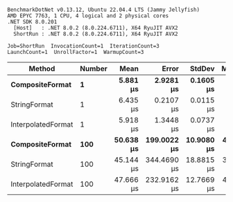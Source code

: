 ```

BenchmarkDotNet v0.13.12, Ubuntu 22.04.4 LTS (Jammy Jellyfish)
AMD EPYC 7763, 1 CPU, 4 logical and 2 physical cores
.NET SDK 8.0.201
  [Host]   : .NET 8.0.2 (8.0.224.6711), X64 RyuJIT AVX2
  ShortRun : .NET 8.0.2 (8.0.224.6711), X64 RyuJIT AVX2

Job=ShortRun  InvocationCount=1  IterationCount=3  
LaunchCount=1  UnrollFactor=1  WarmupCount=3  

```
| Method             | Number | Mean      | Error       | StdDev     | Median    | Min       | Max       | Allocated |
|------------------- |------- |----------:|------------:|-----------:|----------:|----------:|----------:|----------:|
| **CompositeFormat**    | **1**      |  **5.881 μs** |   **2.9281 μs** |  **0.1605 μs** |  **5.881 μs** |  **5.720 μs** |  **6.041 μs** |     **872 B** |
| StringFormat       | 1      |  6.435 μs |   0.2107 μs |  0.0115 μs |  6.441 μs |  6.421 μs |  6.441 μs |     896 B |
| InterpolatedFormat | 1      |  5.918 μs |   1.3448 μs |  0.0737 μs |  5.891 μs |  5.861 μs |  6.001 μs |     872 B |
| **CompositeFormat**    | **100**    | **50.638 μs** | **199.0022 μs** | **10.9080 μs** | **44.664 μs** | **44.022 μs** | **63.228 μs** |   **14336 B** |
| StringFormat       | 100    | 45.144 μs | 344.4690 μs | 18.8815 μs | 34.464 μs | 34.023 μs | 66.945 μs |   16736 B |
| InterpolatedFormat | 100    | 47.666 μs | 232.9162 μs | 12.7669 μs | 40.466 μs | 40.126 μs | 62.407 μs |   14336 B |
